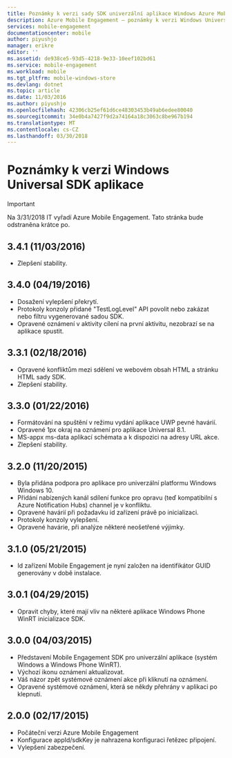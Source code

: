 ```yaml
---
title: Poznámky k verzi sady SDK univerzální aplikace Windows Azure Mobile Engagement | Microsoft Docs
description: Azure Mobile Engagement – poznámky k verzi Windows Universal SDK aplikace
services: mobile-engagement
documentationcenter: mobile
author: piyushjo
manager: erikre
editor: ''
ms.assetid: de938ce5-93d5-4218-9e33-10eef102bd61
ms.service: mobile-engagement
ms.workload: mobile
ms.tgt_pltfrm: mobile-windows-store
ms.devlang: dotnet
ms.topic: article
ms.date: 11/03/2016
ms.author: piyushjo
ms.openlocfilehash: 42306cb25ef61d6ce48303453b49ab6edee80040
ms.sourcegitcommit: 34e0b4a7427f9d2a74164a18c3063c8be967b194
ms.translationtype: MT
ms.contentlocale: cs-CZ
ms.lasthandoff: 03/30/2018
---
```

# <a name="windows-universal-apps-sdk-release-notes"></a>Poznámky k verzi Windows Universal SDK aplikace
> [!IMPORTANT]
> Na 3/31/2018 IT vyřadí Azure Mobile Engagement. Tato stránka bude odstraněna krátce po.
> 

## <a name="341-11032016"></a>3.4.1 (11/03/2016)

* Zlepšení stability.

## <a name="340-04192016"></a>3.4.0 (04/19/2016)
* Dosažení vylepšení překrytí.
* Protokoly konzoly přidané "TestLogLevel" API povolit nebo zakázat nebo filtru vygenerované sadou SDK.
* Opravené oznámení v aktivity cílení na první aktivitu, nezobrazí se na aplikace spustit.

## <a name="331-02182016"></a>3.3.1 (02/18/2016)
* Opravené konfliktům mezi sdělení ve webovém obsah HTML a stránku HTML sady SDK.
* Zlepšení stability.

## <a name="330-01222016"></a>3.3.0 (01/22/2016)
* Formátování na spuštění v režimu vydání aplikace UWP pevné havárií.
* Opravené 1px okraj na oznámení pro aplikace Universal 8.1.
* MS-appx ms-data aplikací schémata a k dispozici na adresy URL akce.
* Zlepšení stability.

## <a name="320-11202015"></a>3.2.0 (11/20/2015)
* Byla přidána podpora pro aplikace pro univerzální platformu Windows Windows 10.
* Přidání nabízených kanál sdílení funkce pro opravu (teď kompatibilní s Azure Notification Hubs) channel je v konfliktu.
* Opravené havárií při požadavku id zařízení právě po inicializaci.
* Protokoly konzoly vylepšení.
* Opravené havárie, při analýze některé neošetřené výjimky.

## <a name="310-05212015"></a>3.1.0 (05/21/2015)
* Id zařízení Mobile Engagement je nyní založen na identifikátor GUID generovány v době instalace.

## <a name="301-04292015"></a>3.0.1 (04/29/2015)
* Opravit chyby, které mají vliv na některé aplikace Windows Phone WinRT inicializace SDK.

## <a name="300-04032015"></a>3.0.0 (04/03/2015)
* Představení Mobile Engagement SDK pro univerzální aplikace (systém Windows a Windows Phone WinRT).
* Výchozí ikonu oznámení aktualizovat.
* Váš názor zpět systémové oznámení akce při kliknutí na oznámení.
* Opravené systémové oznámení, která se někdy přehrány v aplikaci po klepnutí.

## <a name="200-02172015"></a>2.0.0 (02/17/2015)
* Počáteční verzi Azure Mobile Engagement
* Konfigurace appId/sdkKey je nahrazena konfiguraci řetězec připojení.
* Vylepšení zabezpečení.

